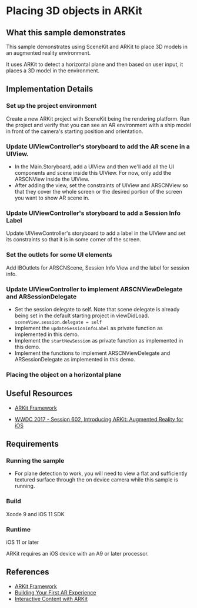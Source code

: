 # Placing 3D objects in ARKit

## What this sample demonstrates
This sample demonstrates using SceneKit and ARKit to place 3D models in an augmented reality environment.

It uses ARKit to detect a horizontal plane and then based on user input, it places a 3D model in the environment.

## Implementation Details

### Set up the project environment
Create a new ARKit project with SceneKit being the rendering platform. Run the project and verify that you can see an AR environment with a ship model in front of the camera's starting position and orientation.

### Update UIViewController's storyboard to add the AR scene in a UIView.
- In the Main.Storyboard, add a UIView and then we'll add all the UI components and scene inside this UIView. For now, only add the ARSCNView inside the UIView.
- After adding the view, set the constraints of UIView and ARSCNView so that they cover the whole screen or the desired portion of the screen you want to show AR scene in.

### Update UIViewController's storyboard to add a Session Info Label
Update UIViewController's storyboard to add a label in the UIView and set its constraints so that it is in some corner of the screen.

### Set the outlets for some UI elements
Add IBOutlets for ARSCNScene, Session Info View and the label for session info.

### Update UIViewController to implement ARSCNViewDelegate and ARSessionDelegate
- Set the session delegate to self. Note that scene delegate is already being set in the default starting project in viewDidLoad. `sceneView.session.delegate = self`
- Implement the `updateSessionInfoLabel` as private function as implemented in this demo.
- Implement the `startNewSession` as private function as implemented in this demo.
- Implement the functions to implement ARSCNViewDelegate and ARSessionDelegate as implemented in this demo.

### Placing the object on a horizontal plane


## Useful Resources

* [ARKit Framework](https://developer.apple.com/documentation/arkit)

* [WWDC 2017 - Session 602, Introducing ARKit: Augmented Reality for iOS ](https://developer.apple.com/videos/play/wwdc2017/602/)

## Requirements
### Running the sample

* For plane detection to work, you will need to view a flat and sufficiently textured surface through the on device camera while this sample is running.

### Build

Xcode 9 and iOS 11 SDK

### Runtime

iOS 11 or later

ARKit requires an iOS device with an A9 or later processor.

## References

* [ARKit Framework](https://developer.apple.com/documentation/arkit)
* [Building Your First AR Experience](https://developer.apple.com/documentation/arkit/building_your_first_ar_experience)
* [Interactive Content with ARKit](https://developer.apple.com/library/content/samplecode/InteractiveContent/Introduction/Intro.html)
